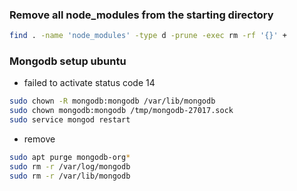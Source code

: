 ### Remove all node_modules from the starting directory

```sh
find . -name 'node_modules' -type d -prune -exec rm -rf '{}' +
```

### Mongodb setup ubuntu

- failed to activate status code 14
```sh
sudo chown -R mongodb:mongodb /var/lib/mongodb 
sudo chown mongodb:mongodb /tmp/mongodb-27017.sock
sudo service mongod restart
```
- remove
```sh
sudo apt purge mongodb-org*
sudo rm -r /var/log/mongodb
sudo rm -r /var/lib/mongodb
```
